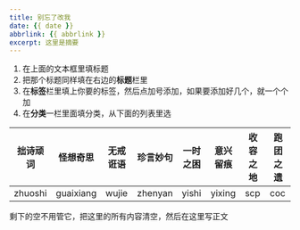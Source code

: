 ```yaml
---
title: 别忘了改我
date: {{ date }}
abbrlink: {{ abbrlink }}
excerpt: 这里是摘要
---
```



1. 在上面的文本框里填标题
2. 把那个标题同样填在右边的**标题**栏里
3. 在**标签**栏里填上你要的标签，然后点加号添加，如果要添加好几个，就一个个加
4. 在**分类**一栏里面填分类，从下面的列表里选

| 拙诗顽词 | 怪想奇思 | 无戒诳语 | 珍言妙句 | 一时之困 | 意兴留痕 | 收容之地 | 跑团之遗 |
| --- | --- | --- | --- | --- | --- | --- | --- |
| zhuoshi | guaixiang | wujie | zhenyan | yishi | yixing | scp | coc |

剩下的空不用管它，把这里的所有内容清空，然后在这里写正文
